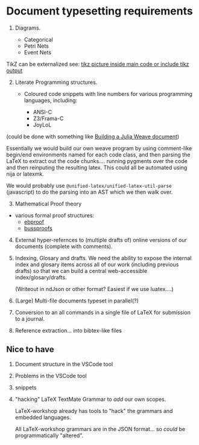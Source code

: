 # Document typesetting requirements

1. Diagrams.

   - Categorical
   - Petri Nets
   - Event Nets

  TikZ can be externalized see: [tikz picture inside main code or include tikz
  output](https://tex.stackexchange.com/a/234903)

2. Literate Programming structures.

   - Coloured code snippets with line numbers for various programming languages,
     including:

     - ANSI-C
     - Z3/Frama-C
     - JoyLoL

  (could be done with something like [Building a Julia Weave
  document](https://github.com/James-Yu/LaTeX-Workshop/wiki/Compile#building-a-jnw-file))

  Essentially we would build our own weave program by using comment-like
  begin/end environments named for each code class, and then parsing the LaTeX
  to extract out the code chunks.... running pygments over the code and then
  reinputing the resulting latex. This could all be automated using nija or
  latexmk.

  We would probably use `@unified-latex/unified-latex-util-parse` (javascript)
  to do the parsing into an AST which we then walk over.

3. Mathematical Proof theory

  - various formal proof structures:
    - [ebproof](https://www.ctan.org/pkg/ebproof)
    - [bussproofs](https://www.ctan.org/pkg/bussproofs)

4. External hyper-refernces to (multiple drafts of) online versions of our
   documents (complete with comments).

5. Indexing, Glosary and drafts. We need the ability to expose the internal
   index and glosary items across all of our work (including previous drafts) so
   that we can build a central web-accessible index/glosary/drafts.

   (Writeout in ndJson or other format? Easiest if we use luatex....)

6. (Large) Multi-file documents typeset in parallel(?)

7. Conversion to an all commands in a single file of LaTeX for submission to a
   journal.

8. Reference extraction... into bibtex-like files

## Nice to have

1. Document structure in the VSCode tool

2. Problems in the VSCode tool

3. snippets

4. "hacking" LaTeX TextMate Grammar to *add* our own scopes. 

    LaTeX-workshop already has tools to "hack" the grammars and embedded
    languages.

    All LaTeX-workshop grammars are in the JSON format... so *could* be
    programmatically "altered".

